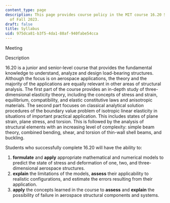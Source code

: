 ```yaml
---
content_type: page
description: This page provides course policy in the MIT course 16.20 Structural Mechanics
  of Fall 2023.
draft: false
title: Syllabus
uid: 975dca81-b3f5-4da1-88af-940fabe54cca
---
```

Meeting

Description

16.20 is a junior and senior-level course that provides the fundamental knowledge to understand, analyze and design load-bearing structures. Although the focus is on aerospace applications, the theory and the majority of the applications are equally relevant in other areas of structural analysis. The first part of the course provides an in-depth study of three-dimensional elasticity theory, including the concepts of stress and strain, equilibrium, compatibility, and elastic constitutive laws and anisotropic materials. The second part focuses on classical analytical solution procedures of the boundary value problem of isotropic linear elasticity in situations of important practical application. This includes states of plane strain, plane stress, and torsion. This is followed by the analysis of structural elements with an increasing level of complexity: simple beam theory, combined bending, shear, and torsion of thin-wall shell beams, and buckling.

Students who successfully complete 16.20 will have the ability to:

1. **formulate** and **apply** appropriate mathematical and numerical models to predict the state of stress and deformation of one, two, and three-dimensional aerospace structures.
2. **explain** the limitations of the models, **assess** their applicability to realistic configurations, and estimate the errors resulting from their application.
3. **apply** the concepts learned in the course to **assess** and **explain** the possibility of failure in aerospace structural components and systems.